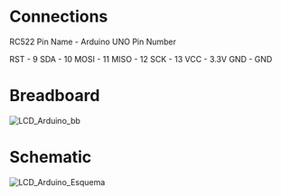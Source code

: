 # Connections
RC522 Pin Name -  Arduino UNO Pin Number

RST - 9
SDA - 10 
MOSI - 11
MISO - 12
SCK - 13
VCC - 3.3V
GND - GND

# Breadboard
![LCD_Arduino_bb](https://user-images.githubusercontent.com/47796759/61814410-f2ba9e80-ae3f-11e9-9928-90c680c3bb2c.png)

# Schematic
![LCD_Arduino_Esquema](https://user-images.githubusercontent.com/47796759/61814439-fea66080-ae3f-11e9-8870-a5118d756c60.png)
